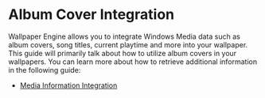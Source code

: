 # Album Cover Integration

Wallpaper Engine allows you to integrate Windows Media data such as album covers, song titles, current playtime and more into your wallpaper. This guide will primarily talk about how to utilize album covers in your wallpapers. You can learn more about how to retrieve additional information in the following guide:

* [Media Information Integration](/en/scene/audiovisualizer/mediainformation.md)
